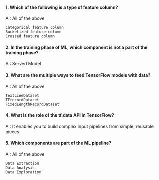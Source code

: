 #### 1. Which of the following is a type of feature column?

A : All of the above

    Categorical feature column
    Bucketized feature column
    Crossed feature column

#### 2. In the training phase of ML, which component is not a part of the training phase?

A : Served Model

#### 3. What are the multiple ways to feed TensorFlow models with data?

A : All of the above

    TextLineDataset
    TFrecordDataset 
    FixedLengthRecordDataset

#### 4. What is the role of the tf.data API in TensorFlow?

A : It enables you to build complex input pipelines from simple, reusable pieces.

#### 5. Which components are part of the ML pipeline?

A : All of the above

    Data Extraction
    Data Analysis
    Data Exploration